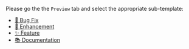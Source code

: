 Please go the the `Preview` tab and select the appropriate sub-template:

- [🐞 Bug Fix](?expand=1&labels=bug&title=🐞+fix%3a&template=empty.md)
- [🚀 Enhancement](?expand=1&labels=enhancement&title=🚀+enhancement%3a&template=empty.md)
- [✨ Feature](?expand=1&labels=feature&title=✨+feature%3a&template=empty.md)
- [📚 Documentation](?expand=1&labels=documentation&title=📚+documentation%3a&template=empty.md)
